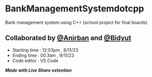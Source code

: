 # BankManagementSystemdotcpp
Bank management system using C++ (school project for final boards)


## Collaborated by [@Anirban](https://github.com/AnirbanNath-dev) and [@Bidyut](https://github.com/BidyutKumar-Dev)


- Starting time : 12:03pm , 8/11/23
- Ending time : 00.3am , 9/11/23
- Code editor : VS Code

**_Made with Live Share extention_**
